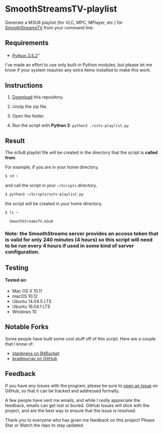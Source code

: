 # SmoothStreamsTV-playlist
Generate a M3U8 playlist (for VLC, MPC, MPlayer, etc.) for [SmoothStreamsTV](http://smoothstreams.tv/) from your command line.


## Requirements

*   [Python 3.5.2](https://www.python.org/download/releases/3.5.2)<sup>+<sup>

I've made an effort to use only built-in Python modules, but please let me know if your system requires any extra items installed to make this work.


## Instructions

1.  [Download](https://github.com/stvhwrd/SmoothStreamsTV-playlist/archive/master.zip) this repository.

2.  Unzip the zip file.

3.  Open the folder.

4.  Run the script with **Python 3**:  `python3 ./sstv-playlist.py`


## Result

The m3u8 playlist file will be created in the directory that the script is **called from**.

For example, if you are in your home directory,
```bash
$ cd ~
```

and call the script in your `~/Scripts` directory,
```bash
$ python3 ~/Scripts/sstv-playlist.py
```

the script will be created in your home directory.
```bash
$ ls ~

  SmoothStreamsTV.m3u8
```

### Note: the SmoothStreams server provides an access token that is valid for only 240 minutes (4 hours) so this script will need to be run every 4 hours if used in some kind of server configuration.


## Testing

#### Tested on:
*   Mac OS X 10.11
*   macOS 10.12
*   Ubuntu 14.04.5 LTS
*   Ubuntu 16.04.1 LTS
*   Windows 10


## Notable Forks

Some people have built some cool stuff off of this script.  Here are a couple that I know of:

*   [stankness on BitBucket](https://bitbucket.org/stankness/sstv-playlist)
*   [bradmurray on GitHub](https://github.com/bradmurray/SmoothStreamsTV-playlist)


## Feedback

If you have any issues with the program, please be sure to [open an Issue](https://github.com/stvhwrd/SmoothStreamsTV-playlist/issues/new) on GitHub, so that it can be tracked and addressed formally.

A few people have sent me emails, and while I *really* appreciate the feedback, emails can get lost or buried.
GitHub Issues will stick with the project, and are the best way to ensure that the issue is resolved.

Thank you to everyone who has given me feedback on this project!  Please Star or Watch the repo to stay updated.
